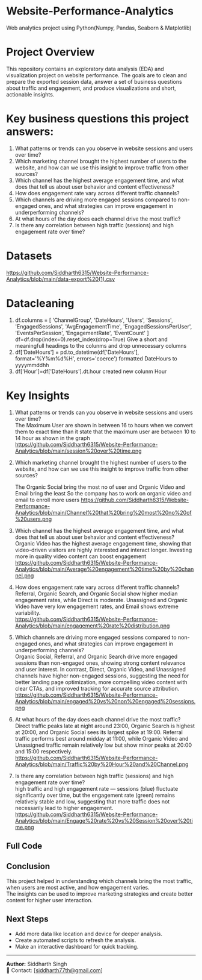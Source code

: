 # Website-Performance-Analytics
Web analytics project using Python(Numpy, Pandas, Seaborn &amp; Matplotlib)
# Project Overview
This repository contains an exploratory data analysis (EDA) and visualization project on website performance. The goals are to clean and prepare the exported session data, answer a set of business questions about traffic and engagement, and produce visualizations and short, actionable insights.

# Key business questions this project answers:
1) What patterns or trends can you observe in website sessions and users over time?
2) Which marketing channel brought the highest number of users to the website, and how can we use this insight to improve traffic from other sources?
3) Which channel has the highest average engagement time, and what does that tell us about user behavior and content effectiveness?
4) How does engagement rate vary across different traffic channels?
5) Which channels are driving more engaged sessions compared to non-engaged ones, and what strategies can improve engagement in underperforming channels?
6) At what hours of the day does each channel drive the most traffic?
7) Is there any correlation between high traffic (sessions) and high engagement rate over time?

# Datasets
https://github.com/Siddharth6315/Website-Performance-Analytics/blob/main/data-export%20(1).csv

# Datacleaning
1) df.columns = [
    'ChannelGroup', 'DateHours', 'Users', 'Sessions', 'EngagedSessions',
    'AvgEngagementTime', 'EngagedSessionsPerUser', 'EventsPerSession', 'EngagementRate', 'EventCount'
]
df=df.drop(index=0).reset_index(drop=True)
Give a short and meaningfull headings to the colunms and drop unnecessary columns
2) df['DateHours'] = pd.to_datetime(df['DateHours'], format='%Y%m%d%H', errors='coerce')
   formatted DateHours to yyyymmddhh
3) df['Hour']=df['DateHours'].dt.hour
   created new colunm Hour
# Key Insights
1) What patterns or trends can you observe in website sessions and users over time?<br>
   The Maximum User are shown in between 16 to hours when we convert them to exact time than it state that the maximum user are between 10 to 14 hour
   as shown in the graph https://github.com/Siddharth6315/Website-Performance-Analytics/blob/main/session%20over%20time.png

2) Which marketing channel brought the highest number of users to the website, and how can we use this insight to improve traffic from other sources?<br>

   The Organic Social bring the most no of user and Organic Video and Email bring the least So the company has to work on organic video and email to enroll more users
   https://github.com/Siddharth6315/Website-Performance-Analytics/blob/main/Channel%20that%20bring%20most%20no%20of%20users.png

3) Which channel has the highest average engagement time, and what does that tell us about user behavior and content effectiveness?<br>
   Organic Video has the highest average engagement time, showing that video-driven visitors are highly interested and interact longer. Investing more in quality video content can boost engagement<br>https://github.com/Siddharth6315/Website-Performance-Analytics/blob/main/Average%20engagement%20time%20by%20channel.png

4) How does engagement rate vary across different traffic channels?<br>
   Referral, Organic Search, and Organic Social show higher median engagement rates, while Direct is moderate.
Unassigned and Organic Video have very low engagement rates, and Email shows extreme variability.<br> https://github.com/Siddharth6315/Website-Performance-Analytics/blob/main/engagement%20rate%20distribution.png

5) Which channels are driving more engaged sessions compared to non-engaged ones, and what strategies can improve engagement in underperforming channels?<br>
   Organic Social, Referral, and Organic Search drive more engaged sessions than non-engaged ones, showing strong content relevance and user interest. In contrast, Direct, Organic Video, and Unassigned channels have higher non-engaged sessions, suggesting the need for better landing page optimization, more compelling video content with clear CTAs, and improved tracking for accurate source attribution. <br> https://github.com/Siddharth6315/Website-Performance-Analytics/blob/main/engaged%20vs%20non%20engaged%20sessions.png

6) At what hours of the day does each channel drive the most traffic?<br>
   Direct traffic peaks late at night around 23:00, Organic Search is highest at 20:00, and Organic Social sees its largest spike at 19:00. Referral traffic performs best around midday at 11:00, while Organic Video and Unassigned traffic remain relatively low but show minor peaks at 20:00 and 15:00 respectively.<br> https://github.com/Siddharth6315/Website-Performance-Analytics/blob/main/Traffic%20by%20Hour%20and%20Channel.png


7) Is there any correlation between high traffic (sessions) and high engagement rate over time?<br>
   high traffic and high engagement rate — sessions (blue) fluctuate significantly over time, but the engagement rate (green) remains relatively stable and low,
   suggesting that more traffic does not necessarily lead to higher engagement.<br>https://github.com/Siddharth6315/Website-Performance-Analytics/blob/main/Engage%20rate%20vs%20Session%20over%20time.png
   <br>
## Full Code 

## Conclusion
This project helped in understanding which channels bring the most traffic, when users are most active, and how engagement varies.  
The insights can be used to improve marketing strategies and create better content for higher user interaction.

## Next Steps
- Add more data like location and device for deeper analysis.  
- Create automated scripts to refresh the analysis.  
- Make an interactive dashboard for quick tracking.

---

**Author:** Siddharth Singh  
📧 Contact: [siddharth77th@gmail.com]  



